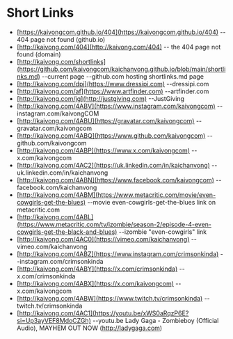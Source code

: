 # Short Links
* [https://kaivongcom.github.io/404](https://kaivongcom.github.io/404) -- 404 page not found (github.io)
* [http://kaivong.com/404](http://kaivong.com/404) -- the 404 page not found (domain)
* [http://kaivong.com/shortlinks](https://github.com/kaivongcom/kaichanvong.github.io/blob/main/shortlinks.md) --current page --github.com hosting shortlinks.md page
* [http://kaivong.com/dpi](https://www.dressipi.com) --dressipi.com
* [http://kaivong.com/af](https://www.artfinder.com) --artfinder.com
* [http://kaivong.com/jg](http://justgiving.com) --JustGiving
* [http://kaivong.com/4ABV](https://www.instagram.com/kaivongcom) --instagram.com/kaivongCOM
* [http://kaivong.com/4ABU](https://gravatar.com/kaivongcom) --gravatar.com/kaivongcom
* [http://kaivong.com/4ABQ](https://www.github.com/kaivongcom) --github.com/kaivongcom
* [http://kaivong.com/4ABP](https://www.x.com/kaivongcom) --x.com/kaivongcom
* [http://kaivong.com/4AC2](https://uk.linkedin.com/in/kaichanvong) --uk.linkedin.com/in/kaichanvong
* [http://kaivong.com/4ABN](https://www.facebook.com/kaivongcom) --facebook.com/kaichanvong
* [http://kaivong.com/4ABM](https://www.metacritic.com/movie/even-cowgirls-get-the-blues) --movie even-cowgirls-get-the-blues link on metacritic.com 
* [http://kaivong.com/4ABL](https://www.metacritic.com/tv/izombie/season-2/episode-4-even-cowgirls-get-the-black-and-blues) --izombie "even-cowgirls" link
* [http://kaivong.com/4AC0](https://vimeo.com/kaichanvong) --vimeo.com/kaichanvong
* [http://kaivong.com/4ABZ](https://www.instagram.com/crimsonkinda) --instagram.com/crimsonkinda
* [http://kaivong.com/4ABY](https://x.com/crimsonkinda) --x.com/crimsonkinda
* [http://kaivong.com/4ABX](https://x.com/kaivongcom) --x.com/kaivongcom
* [http://kaivong.com/4ABW](https://www.twitch.tv/crimsonkinda) --twitch.tv/crimsonkinda
* [http://kaivong.com/4AC1](https://youtu.be/xWS0aRqzP6E?si=Up3ayVEF8MdoCZGh) --youtu.be Lady Gaga - Zombieboy (Official Audio), MAYHEM OUT NOW (http://ladygaga.com) 
